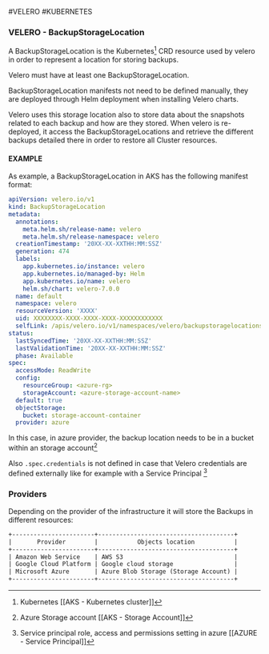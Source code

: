 #VELERO #KUBERNETES 

### VELERO - BackupStorageLocation

A BackupStorageLocation is the Kubernetes[^k] CRD resource used by velero in order to represent a location for storing backups. 

Velero must have at least one BackupStorageLocation. 

BackupStorageLocation manifests not need to be defined manually, they are deployed through Helm deployment when installing Velero charts. 

Velero uses this storage location also to store data about the snapshots related to each backup and how are they stored. When velero is re-deployed, it access the BackupStorageLocations and retrieve the different backups detailed there in order to restore all Cluster resources.   
#### EXAMPLE

As example, a BackupStorageLocation in AKS has the following manifest format: 

```yaml
apiVersion: velero.io/v1
kind: BackupStorageLocation
metadata:
  annotations:
    meta.helm.sh/release-name: velero
    meta.helm.sh/release-namespace: velero
  creationTimestamp: '20XX-XX-XXTHH:MM:SSZ'
  generation: 474
  labels:
    app.kubernetes.io/instance: velero
    app.kubernetes.io/managed-by: Helm
    app.kubernetes.io/name: velero
    helm.sh/chart: velero-7.0.0
  name: default
  namespace: velero
  resourceVersion: 'XXXX'
  uid: XXXXXXXX-XXXX-XXXX-XXXX-XXXXXXXXXXXX
  selfLink: /apis/velero.io/v1/namespaces/velero/backupstoragelocations/default
status:
  lastSyncedTime: '20XX-XX-XXTHH:MM:SSZ'
  lastValidationTime: '20XX-XX-XXTHH:MM:SSZ'
  phase: Available
spec:
  accessMode: ReadWrite
  config:
    resourceGroup: <azure-rg>
    storageAccount: <azure-storage-account-name>
  default: true
  objectStorage:
    bucket: storage-account-container
  provider: azure
```

In this case, in azure provider, the backup location needs to be in a bucket within an storage account[^sa]

Also `.spec.credentials` is not defined in case that Velero credentials are defined externally like for example with a Service Principal [^sp]


### Providers

Depending on the provider of the infrastructure it will store the Backups in different resources: 

```txt
+-----------------------+--------------------------------------+
|       Provider        |           Objects location           |
+-----------------------+--------------------------------------+
| Amazon Web Service    | AWS S3                               |
| Google Cloud Platform | Google cloud storage                 |
| Microsoft Azure       | Azure Blob Storage (Storage Account) |
+-----------------------+--------------------------------------+

```


[^k]: Kubernetes [[AKS - Kubernetes cluster]]
[^sa]: Azure Storage account [[AKS - Storage Account]]
[^sp]: Service principal role,  access and permissions setting in azure [[AZURE - Service Principal]]